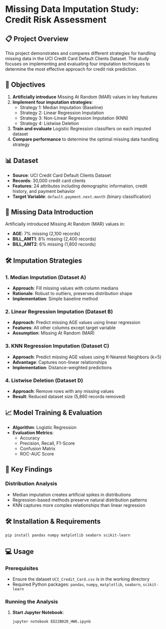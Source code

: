 # Missing Data Imputation Study: Credit Risk Assessment

## 📋 Project Overview

This project demonstrates and compares different strategies for handling missing data in the UCI Credit Card Default Clients Dataset. The study focuses on implementing and evaluating four imputation techniques to determine the most effective approach for credit risk prediction.

## 🎯 Objectives

1. **Artificially introduce** Missing At Random (MAR) values in key features
2. **Implement four imputation strategies**:
   - Strategy 1: Median Imputation (Baseline)
   - Strategy 2: Linear Regression Imputation
   - Strategy 3: Non-Linear Regression Imputation (KNN)
   - Strategy 4: Listwise Deletion
3. **Train and evaluate** Logistic Regression classifiers on each imputed dataset
4. **Compare performance** to determine the optimal missing data handling strategy

## 📊 Dataset

- **Source**: UCI Credit Card Default Clients Dataset
- **Records**: 30,000 credit card clients
- **Features**: 24 attributes including demographic information, credit history, and payment behavior
- **Target Variable**: `default.payment.next.month` (binary classification)

## 🔧 Missing Data Introduction

Artificially introduced Missing At Random (MAR) values in:
- **AGE**: 7% missing (2,100 records)
- **BILL_AMT1**: 8% missing (2,400 records)
- **BILL_AMT2**: 6% missing (1,800 records)

## 🛠️ Imputation Strategies

### 1. Median Imputation (Dataset A)
- **Approach**: Fill missing values with column medians
- **Rationale**: Robust to outliers, preserves distribution shape
- **Implementation**: Simple baseline method

### 2. Linear Regression Imputation (Dataset B)
- **Approach**: Predict missing AGE values using linear regression
- **Features**: All other columns except target variable
- **Assumption**: Missing At Random (MAR)

### 3. KNN Regression Imputation (Dataset C)
- **Approach**: Predict missing AGE values using K-Nearest Neighbors (k=5)
- **Advantage**: Captures non-linear relationships
- **Implementation**: Distance-weighted predictions

### 4. Listwise Deletion (Dataset D)
- **Approach**: Remove rows with any missing values
- **Result**: Reduced dataset size (5,860 records removed)

## 📈 Model Training & Evaluation

- **Algorithm**: Logistic Regression
- **Evaluation Metrics**:
  - Accuracy
  - Precision, Recall, F1-Score
  - Confusion Matrix
  - ROC-AUC Score

## 🚀 Key Findings

### Distribution Analysis
- Median imputation creates artificial spikes in distributions
- Regression-based methods preserve natural distribution patterns
- KNN captures more complex relationships than linear regression


## 🛠️ Installation & Requirements

```bash
pip install pandas numpy matplotlib seaborn scikit-learn
```
## 💻 Usage

### Prerequisites
- Ensure the dataset `UCI_Credit_Card.csv` is in the working directory
- Required Python packages: `pandas`, `numpy`, `matplotlib`, `seaborn`, `scikit-learn`

### Running the Analysis

1. **Start Jupyter Notebook**:
   ```bash
   jupyter notebook ED22B020_HW6.ipynb


